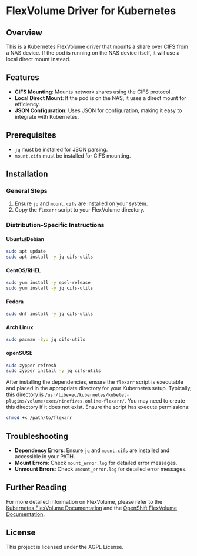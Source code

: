 # FlexVolume Driver for Kubernetes

## Overview

This is a Kubernetes FlexVolume driver that mounts a share over CIFS from a NAS device. If the pod is running on the NAS device itself, it will use a local direct mount instead.

## Features

- **CIFS Mounting**: Mounts network shares using the CIFS protocol.
- **Local Direct Mount**: If the pod is on the NAS, it uses a direct mount for efficiency.
- **JSON Configuration**: Uses JSON for configuration, making it easy to integrate with Kubernetes.

## Prerequisites

- `jq` must be installed for JSON parsing.
- `mount.cifs` must be installed for CIFS mounting.

## Installation

### General Steps

1. Ensure `jq` and `mount.cifs` are installed on your system.
2. Copy the `flexarr` script to your FlexVolume directory.

### Distribution-Specific Instructions

#### Ubuntu/Debian

```bash
sudo apt update
sudo apt install -y jq cifs-utils
```

#### CentOS/RHEL

```bash
sudo yum install -y epel-release
sudo yum install -y jq cifs-utils
```

#### Fedora

```bash
sudo dnf install -y jq cifs-utils
```

#### Arch Linux

```bash
sudo pacman -Syu jq cifs-utils
```

#### openSUSE

```bash
sudo zypper refresh
sudo zypper install -y jq cifs-utils
```

After installing the dependencies, ensure the `flexarr` script is executable and placed in the appropriate directory for your Kubernetes setup. Typically, this directory is `/usr/libexec/kubernetes/kubelet-plugins/volume/exec/ninefives.online~flexarr/`. You may need to create this directory if it does not exist. Ensure the script has execute permissions:

```bash
chmod +x /path/to/flexarr
```

## Troubleshooting

- **Dependency Errors**: Ensure `jq` and `mount.cifs` are installed and accessible in your PATH.
- **Mount Errors**: Check `mount_error.log` for detailed error messages.
- **Unmount Errors**: Check `umount_error.log` for detailed error messages.

## Further Reading

For more detailed information on FlexVolume, please refer to the [Kubernetes FlexVolume Documentation](https://github.com/kubernetes/community/blob/master/contributors/devel/sig-storage/flexvolume.md#readme) and the [OpenShift FlexVolume Documentation](https://docs.openshift.com/container-platform/3.11/install_config/persistent_storage/persistent_storage_flex_volume.html).

## License

This project is licensed under the AGPL License.
